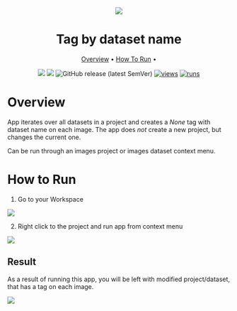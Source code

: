 <div align="center" markdown>
<img src="xxx"/>  

# Tag by dataset name

<p align="center">
  <a href="#Overview">Overview</a> •
  <a href="#How-To-Run">How To Run</a> •
</p>

[![](https://img.shields.io/badge/supervisely-ecosystem-brightgreen)](https://ecosystem.supervise.ly/apps/supervisely-ecosystem/tag-by-dataset-name)
[![](https://img.shields.io/badge/slack-chat-green.svg?logo=slack)](https://supervise.ly/slack)
![GitHub release (latest SemVer)](https://img.shields.io/github/v/release/supervisely-ecosystem/tag-by-dataset-name)
[![views](https://app.supervise.ly/img/badges/views/supervisely-ecosystem/tag-by-dataset-name)](https://supervise.ly)
[![runs](https://app.supervise.ly/img/badges/runs/supervisely-ecosystem/tag-by-dataset-name)](https://supervise.ly)

</div>

# Overview

App iterates over all datasets in a project and creates a *None* tag with dataset name on each image. The app does *not* create a new project, but changes the current one.

Can be run through an images project or images dataset context menu.

# How to Run

1. Go to your Workspace

<img src="xxx">

2. Right click to the project and run app from context menu

<img src="xxx">


## Result

As a result of running this app, you will be left with modified project/dataset, that has a tag on each image.

<img src="xxx">
